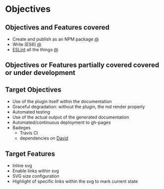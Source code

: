 # Objectives

## Objectives and Features covered
* Create and publish as an NPM package [@](NPM_Package.md)
* Write [ES6] [@](ES6.md)
* [ESLint](http://eslint.org/) all the things [@](Code_Linting.md)

## Objectives or Features partially covered covered or under development

## Target Objectives
* Use of the plugin itself within the documentation
* Graceful degradation: without the plugin, the md render properly
* Automated testing
* Use of the actual output of the generated documentation
* Automated/continuous deployment to gh-pages           
* Badeges
    * Travis CI
    * dependencies on [David](https://david-dm.org)

## Target Features
* Inline svg
* Enable links within svg
* SVG size configuration
* Highlight of specific links within the svg to mark current state  
